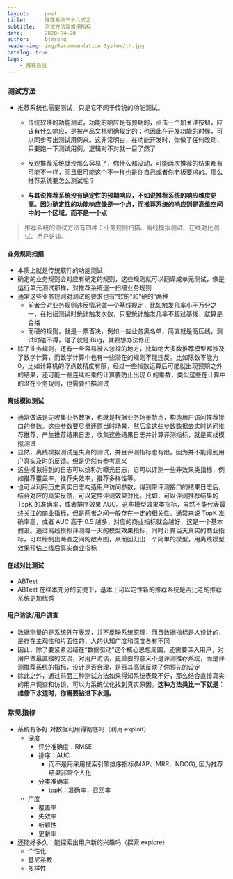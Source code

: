 ```yaml
---
layout:     post
title:      推荐系统三十六式之
subtitle:   测试方法及常用指标
date:       2020-04-20
author:     bjmsong
header-img: img/Recommendation System/th.jpg
catalog: true
tags:
    - 推荐系统
---
```


### 测试方法
- 推荐系统也需要测试，只是它不同于传统的功能测试。

  - 传统软件的功能测试，功能的响应是有预期的，点击一个加关注按钮，应该有什么响应，是被产品文档明确规定的；也因此在开发功能的时候，可以同步写出测试用例来。这非常明白，在功能开发时，你做了任何改动，只要跑一下测试用例，逻辑对不对就一目了然了

  - 反观推荐系统就没那么容易了，你什么都没动，可能两次推荐的结果都有可能不一样，而且很可能这个不一样也是你自己或者你老板要求的。那么推荐系统要怎么测试呢？

  - **与其说推荐系统没有确定性的预期响应，不如说推荐系统的响应维度更高。因为确定性的功能响应像是一个点，而推荐系统的响应则是高维空间中的一个区域，而不是一个点**

    

> 推荐系统的测试方法有四种：业务规则扫描、离线模拟测试、在线对比测试、用户访谈。

#### 业务规则扫描
- 本质上就是传统软件的功能测试
- 确定的业务规则会对应有确定的规则，这些规则就可以翻译成单元测试，像是运行单元测试那样，对推荐系统逐一扫描业务规则
- 通常这些业务规则对测试的要求也有“软的”和“硬的”两种
    - 前者会对业务规则违反情况做一个基线规定，比如触发几率小于万分之一，在扫描测试时统计触发次数，只要统计触发几率不超过基线，就算是合格
    - 而硬的规则，就是一票否决，例如一些业务黑名单，简直就是高压线，测试时碰不得，碰了就是 Bug，就要想办法修正
- 除了业务规则，还有一些容易被人忽视的地方，比如绝大多数推荐模型都涉及了数学计算，而数学计算中也有一些潜在的规则不能违反。比如除数不能为 0，比如计算机的浮点数精度有限，经过一些指数运算后可能就出现预期之外的结果，还可能一些连续相乘的计算要防止出现 0 的乘数，类似这些在计算中的潜在业务规则，也需要扫描测试



#### 离线模拟测试

- 通常做法是先收集业务数据，也就是根据业务场景特点，构造用户访问推荐接口的参数。这些参数要尽量还原当时场景，然后拿这些参数数据去实时访问推荐推荐，产生推荐结果日志，收集这些结果日志并计算评测指标，就是离线模拟测试
- 显然，离线模拟测试是失真的测试，并且评测指标也有限，因为并不能得到用户真实及时的反馈。但是仍然有参考意义
- 这些模拟得到的日志可以统称为曝光日志，它可以评测一些非效果类指标，例如推荐覆盖率，推荐失效率，推荐多样性等。
- 也可以利用历史真实日志构造用户访问参数，得到带评测接口的结果日志后，结合对应的真实反馈，可以定性评测效果对比。比如，可以评测推荐结果的 TopK 的准确率，或者排序效果 AUC。这些模型效果类指标，虽然不能代表最终关注的商业指标，但是两者之间一般存在一定的相关性。通常来说 TopK 准确率高，或者 AUC 高于 0.5 越多，对应的商业指标就会越好，这是一个基本假设。通过离线模拟评测每一天的模型效果指标，同时计算当天真实的商业指标，可以绘制出两者之间的散点图，从而回归出一个简单的模型，用离线模型效果预估上线后真实商业指标



#### 在线对比测试

- ABTest
- ABTest 在样本充分的前提下，基本上可以定性新的推荐系统是否比老的推荐系统更加优秀



#### 用户访谈/用户调查

- 数据测量的是系统外在表现，并不反映系统原理，而且数据指标是人设计的，是存在主观性和片面性的，人的认知广度和深度各有不同
- 因此，除了要紧紧团结在“数据驱动”这个核心思想周围，还需要深入用户，对用户做最直接的交流，对用户访谈，更重要的意义不是评测推荐系统，而是评测推荐系统的指标，设计是否合理，是否其高低反映了你预先的设定
- 除此之外，通过前面三种测试方法如果得知系统表现不好，那么结合直接真实的用户调查和访谈，可以为系统优化找到真实原因。**这种方法类比一下就是：维修下水道时，你需要钻进下水道。**



### 常见指标

- 系统有多好:对数据利用得彻底吗（利用 exploit）
    - 深度
        - 评分准确度：RMSE
        - 排序：AUC
            - 而不是用采用搜索引擎排序指标(MAP、MRR、NDCG), 因为推荐结果非常个人化
        - 分类准确率
            - topK：准确率，召回率
    - 广度
        - 覆盖率
        - 失效率
        - 新颖性
        - 更新率
- 还能好多久：能探索出用户新的兴趣吗（探索 explore）
    - 个性化
    - 基尼系数
    - 多样性

